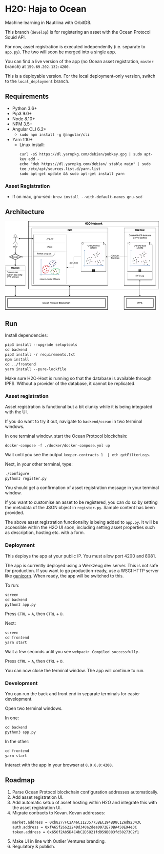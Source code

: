# H2O: Haja to Ocean

Machine learning in Nautilina with OrbitDB.

This branch (`develop`) is for registering an asset with the Ocean Protocol Squid API.

For now, asset registration is executed independently (i.e. separate to `app.py`). The two will soon be merged into a single app.

You can find a live version of the app (no Ocean asset registration, `master` branch) at `159.69.202.132:4200`.

This is a deployable version. For the local deployment-only version, switch to the `local_deployment` branch.


## Requirements

- Python 3.6+
- Pip3 9.0+
- Node 8.10+
- NPM 3.5+
- Angular CLI 6.2+
  - `sudo npm install -g @angular/cli`
- Yarn 1.10+
   - Linux install:
      ```
      curl -sS https://dl.yarnpkg.com/debian/pubkey.gpg | sudo apt-key add -
      echo "deb https://dl.yarnpkg.com/debian/ stable main" | sudo tee /etc/apt/sources.list.d/yarn.list
      sudo apt-get update && sudo apt-get install yarn
      ```
### Asset Registration

- If on mac, gnu-sed: `brew install --with-default-names gnu-sed`


## Architecture

![Architecture Diagram](/doc/OceanHaja.png)


## Run

Install dependencies:
```
pip3 install --upgrade setuptools
cd backend
pip3 install -r requirements.txt
npm install
cd ../frontend
yarn install --pure-lockfile
```

Make sure H2O-Host is running so that the database is available through IPFS. Without a provider of the database, it cannot be replicated.

### Asset registration

Asset registration is functional but a bit clunky while it is being integrated with the UI.

If you do want to try it out, navigate to `backend/ocean` in two terminal windows.

In one terminal window, start the Ocean Protocol blockchain:
```
docker-compose -f ./docker/docker-compose.yml up
```
Wait until you see the output `keeper-contracts_1  | eth_getFilterLogs`.

Next, in your other terminal, type:
```
./configure
python3 register.py
```
You should get a confirmation of asset registration message in your terminal window.

If you want to customise an asset to be registered, you can do so by setting the metadata of the JSON object in `register.py`. Sample content has been provided.

The above asset registration functionality is being added to `app.py`. It will be accessible within the H2O UI soon, including setting asset properties such as description, hosting etc. with a form.


### Deployment

This deploys the app at your public IP. You must allow port 4200 and 8081.

The app is currently deployed using a Werkzeug dev server. This is not safe for production. If you want to go production-ready, use a WSGI HTTP server like [gunicorn](https://gunicorn.org/). When ready, the app will be switched to this.

To run:
```
screen
cd backend
python3 app.py
```
Press `CTRL` + `A`, then `CTRL` + `D`.

Next:
```
screen
cd frontend
yarn start
```
Wait a few seconds until you see `webpack: Compiled successfully.`

Press `CTRL` + `A`, then `CTRL` + `D`.

You can now close the terminal window. The app will continue to run.


### Development

You can run the back and front end in separate terminals for easier development.

Open two terminal windows.

In one:
```
cd backend
python3 app.py
```
In the other:
```
cd frontend
yarn start
```

Interact with the app in your browser at `0.0.0.0:4200`.


## Roadmap

1. Parse Ocean Protocol blockchain configuration addresses automatically.
2. Add asset registration UI.
3. Add automatic setup of asset hosting within H2O and integrate this with the asset registration UI.
4. Migrate contracts to Kovan. Kovan addresses:
      ```
      market.address = 0xb8277FC2A46C11235775BEC194BD8C12ed92343C
      auth.address = 0xfA65f2662224Dd340a2dea0972E70BA450E94e3C
      token.address = 0x656f2Ab5D4C4bC2D5821fd959B083fd50273C2f1
      ```
5. Make UI in line with Outlier Ventures branding.
6. Regulatory & publish.
